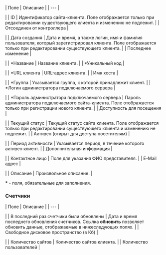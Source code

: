 | Поле | Описание |
| --- |

|
| ID | Идентификатор сайта-клиента.     Поле отображается только при редактировании существующего клиента и изменению не подлежит. |
| Отсоединен от контроллера |

|
| Дата создания | Дата и время, а также логин, имя и фамилия пользователя, который зарегистрировал клиента.     Поле отображается только при редактировании существующего клиента. |
| Последнее изменение |

|
| \*Название | Название клиента. |
| \*Уникальный код |

|
| \*URL клиента | URL-адрес клиента. |
| Имя хоста |

|
| \*Группа | Указывается группа, к которой принадлежит клиент. |
| \*Логин администратора подключаемого сервера |

|
| \*Пароль администратора подключаемого сервера | Пароль администратора подключаемого сайта-клиента.     Поле отображается только при регистрации нового клиента. |
| Доступность для посещения |

|
| Текущий статус | Текущий статус сайта клиента.     Поле отображается только при редактировании существующего клиента и изменению не подлежит. |
| Активен (открыт для доступа посетителям) |

|
| Период активности | Указывается период, в течение которого активен клиент. |
| Дополнительная информация |

|
| Контактное лицо | Поле для указания ФИО представителя. |
| E-Mail адрес |

|
| Описание | Произвольное описание. |

**\*** - поля, обязательные для заполнения.

### Счетчики

| Поле | Описание |
| --- |

|
| В последний раз счетчики были обновлены | Дата и время последнего обновления счетчиков.   Ссылка **обновить** позволяет обновить данные, отображаемые в нижеследующих полях. |
| Свободное дисковое пространство (в Кб) |

|
| Количество сайтов | Количество сайтов клиента. |
| Количество пользователей |